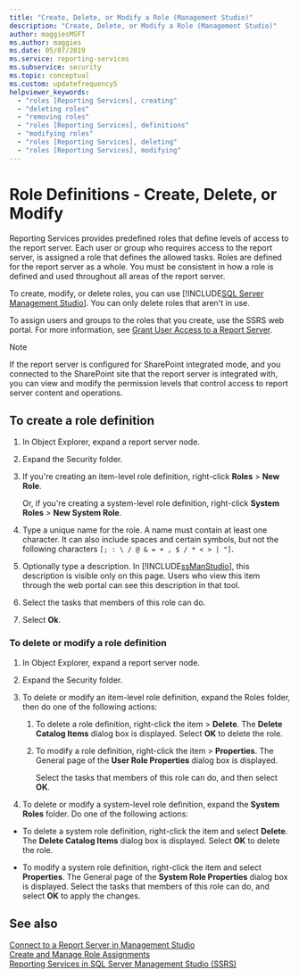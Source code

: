 ```yaml
---
title: "Create, Delete, or Modify a Role (Management Studio)"
description: "Create, Delete, or Modify a Role (Management Studio)"
author: maggiesMSFT
ms.author: maggies
ms.date: 05/07/2019
ms.service: reporting-services
ms.subservice: security
ms.topic: conceptual
ms.custom: updatefrequency5
helpviewer_keywords:
  - "roles [Reporting Services], creating"
  - "deleting roles"
  - "removing roles"
  - "roles [Reporting Services], definitions"
  - "modifying roles"
  - "roles [Reporting Services], deleting"
  - "roles [Reporting Services], modifying"
---
```

# Role Definitions - Create, Delete, or Modify

Reporting Services provides predefined roles that define levels of access to the report server. Each user or group who requires access to the report server, is assigned a role that defines the allowed tasks. Roles are defined for the report server as a whole. You must be consistent in how a role is defined and used throughout all areas of the report server.

To create, modify, or delete roles, you can use [!INCLUDE[SQL Server Management Studio](../../includes/ssmanstudiofull-md.md)]. You can only delete roles that aren't in use.

 To assign users and groups to the roles that you create, use the SSRS web portal. For more information, see [Grant User Access to a Report Server](../../reporting-services/security/grant-user-access-to-a-report-server.md).

> [!NOTE]  
>If the report server is configured for SharePoint integrated mode, and you connected to the SharePoint site that the report server is integrated with, you can view and modify the permission levels that control access to report server content and operations.

## To create a role definition

1. In Object Explorer, expand a report server node.

2. Expand the Security folder.

3. If you're creating an item-level role definition, right-click **Roles** > **New Role**.

    Or, if you're creating a system-level role definition, right-click **System Roles** > **New System Role**.

4. Type a unique name for the role. A name must contain at least one character. It can also include spaces and certain symbols, but not the following characters `[; : \ / @ & = + , $ / * < > | "]`.

5. Optionally type a description. In [!INCLUDE[ssManStudio](../../includes/ssmanstudio-md.md)], this description is visible only on this page. Users who view this item through the web portal can see this description in that tool.

6. Select the tasks that members of this role can do.

7. Select **Ok**.

### To delete or modify a role definition  

1. In Object Explorer, expand a report server node.

2. Expand the Security folder.

3. To delete or modify an item-level role definition, expand the Roles folder, then do one of the following actions:

    1. To delete a role definition, right-click the item > **Delete**. The **Delete Catalog Items** dialog box is displayed. Select **OK** to delete the role.
  
    2. To modify a role definition, right-click the item > **Properties**. The General page of the **User Role Properties** dialog box is displayed.

         Select the tasks that members of this role can do, and then select **OK**.
  
4. To delete or modify a system-level role definition, expand the **System Roles** folder. Do one of the following actions:

- To delete a system role definition, right-click the item and select **Delete**. The **Delete Catalog Items** dialog box is displayed. Select **OK** to delete the role.

- To modify a system role definition, right-click the item and select **Properties**. The General page of the **System Role Properties** dialog box is displayed. Select the tasks that members of this role can do, and select **OK** to apply the changes.

## See also

 [Connect to a Report Server in Management Studio](../../reporting-services/tools/connect-to-a-report-server-in-management-studio.md)  
 [Create and Manage Role Assignments](../../reporting-services/security/create-and-manage-role-assignments.md)  
 [Reporting Services in SQL Server Management Studio &#40;SSRS&#41;](../../reporting-services/tools/reporting-services-in-sql-server-management-studio-ssrs.md)
